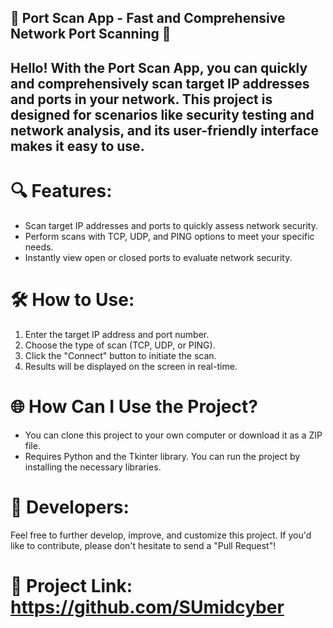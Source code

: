 ## 🚀 Port Scan App - Fast and Comprehensive Network Port Scanning 🚀

## Hello! With the Port Scan App, you can quickly and comprehensively scan target IP addresses and ports in your network. This project is designed for scenarios like security testing and network analysis, and its user-friendly interface makes it easy to use.

# 🔍 Features:
- Scan target IP addresses and ports to quickly assess network security.
- Perform scans with TCP, UDP, and PING options to meet your specific needs.
- Instantly view open or closed ports to evaluate network security.

# 🛠️ How to Use:
1. Enter the target IP address and port number.
2. Choose the type of scan (TCP, UDP, or PING).
3. Click the "Connect" button to initiate the scan.
4. Results will be displayed on the screen in real-time.

# 🌐 How Can I Use the Project?
- You can clone this project to your own computer or download it as a ZIP file.
- Requires Python and the Tkinter library. You can run the project by installing the necessary libraries.

# 👏 Developers:
Feel free to further develop, improve, and customize this project. If you'd like to contribute, please don't hesitate to send a "Pull Request"!

# 🔗 Project Link: https://github.com/SUmidcyber
